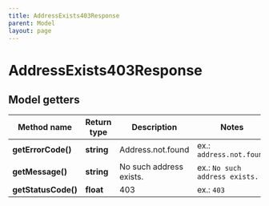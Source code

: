 ```yaml
---
title: AddressExists403Response
parent: Model
layout: page
---
```


# AddressExists403Response

## Model getters

Method name | Return type | Description | Notes
------------ | ------------- | ------------- | -------------
**getErrorCode()** | **string** | Address.not.found | ex.: `address.not.found`
**getMessage()** | **string** | No such address exists. | ex.: `No such address exists.`
**getStatusCode()** | **float** | 403 | ex.: `403`

